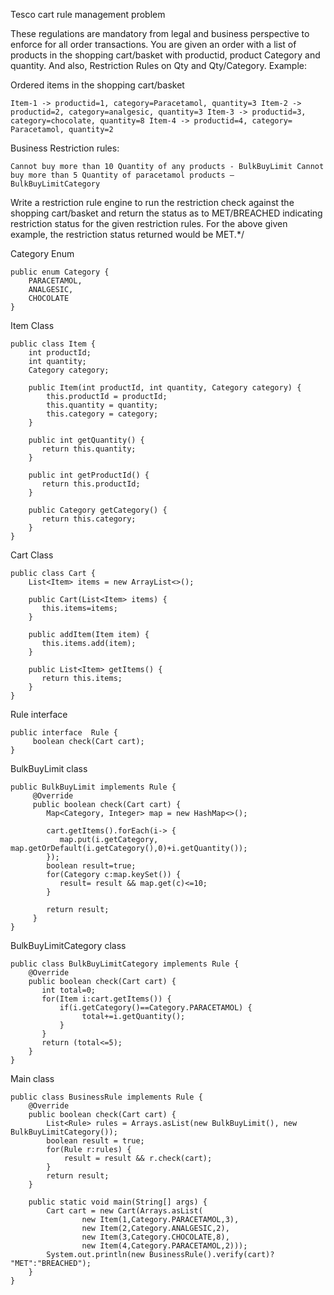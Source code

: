 Tesco cart rule management problem 

These regulations are mandatory from legal and business perspective to enforce for all order transactions.
You are given an order with a list of products in the shopping cart/basket with productid, product Category and quantity. And also, Restriction Rules on Qty and Qty/Category.
Example:

Ordered items in the shopping cart/basket

`Item-1 -> productid=1, category=Paracetamol, quantity=3
Item-2 -> productid=2, category=analgesic, quantity=3
Item-3 -> productid=3, category=chocolate, quantity=8
Item-4 -> productid=4, category= Paracetamol, quantity=2`

Business Restriction rules:

`Cannot buy more than 10 Quantity of any products - BulkBuyLimit
Cannot buy more than 5 Quantity of paracetamol products – BulkBuyLimitCategory
`

Write a restriction rule engine to run the restriction check against the shopping cart/basket and return the status as to MET/BREACHED indicating restriction
status for the given restriction rules.
For the above given example, the restriction status returned would be MET.*/

Category Enum
```aiignore
public enum Category {
    PARACETAMOL,
    ANALGESIC,
    CHOCOLATE
}
```

Item Class
```
public class Item {
    int productId;
    int quantity;
    Category category;
    
    public Item(int productId, int quantity, Category category) {
        this.productId = productId;
        this.quantity = quantity;
        this.category = category;
    }
    
    public int getQuantity() {
       return this.quantity;
    }
    
    public int getProductId() {
       return this.productId;
    }
    
    public Category getCategory() {
       return this.category;
    }
}
```
Cart Class 
```aiignore
public class Cart {
    List<Item> items = new ArrayList<>();
    
    public Cart(List<Item> items) {
       this.items=items;
    }
    
    public addItem(Item item) {
       this.items.add(item);
    }
    
    public List<Item> getItems() {
       return this.items;
    }
}
```

Rule interface
```aiignore
public interface  Rule {
     boolean check(Cart cart);
}
```

BulkBuyLimit class 
```aiignore
public BulkBuyLimit implements Rule {
     @Override
     public boolean check(Cart cart) {
        Map<Category, Integer> map = new HashMap<>();
        
        cart.getItems().forEach(i-> {
           map.put(i.getCategory, map.getOrDefault(i.getCategory(),0)+i.getQuantity());
        });
        boolean result=true;
        for(Category c:map.keySet()) {
           result= result && map.get(c)<=10;
        }
        
        return result;
     }
}
```

BulkBuyLimitCategory class
```aiignore
public class BulkBuyLimitCategory implements Rule {
    @Override 
    public boolean check(Cart cart) {
       int total=0;
       for(Item i:cart.getItems()) {
           if(i.getCategory()==Category.PARACETAMOL) {
                total+=i.getQuantity();
           }
       }
       return (total<=5);
    }
}
```

Main class
```aiignore
public class BusinessRule implements Rule {
    @Override
    public boolean check(Cart cart) {
        List<Rule> rules = Arrays.asList(new BulkBuyLimit(), new BulkBuyLimitCategory());
        boolean result = true;
        for(Rule r:rules) {
            result = result && r.check(cart);
        }
        return result;
    }
    
    public static void main(String[] args) {
        Cart cart = new Cart(Arrays.asList(
                new Item(1,Category.PARACETAMOL,3),
                new Item(2,Category.ANALGESIC,2),
                new Item(3,Category.CHOCOLATE,8),
                new Item(4,Category.PARACETAMOL,2)));
        System.out.println(new BusinessRule().verify(cart)? "MET":"BREACHED");
    }
}
```